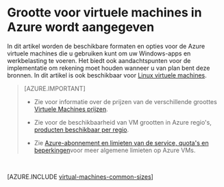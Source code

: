 <properties
 pageTitle="Windows-VM grootten | Microsoft Azure"
 description="Hier worden de verschillende weergegeven die beschikbaar zijn voor Windows virtuele machines in Azure wordt aangegeven."
 services="virtual-machines-windows"
 documentationCenter=""
 authors="cynthn"
 manager="timlt"
 editor=""
 tags="azure-resource-manager,azure-service-management"/>

<tags
ms.service="virtual-machines-windows"
 ms.devlang="na"
 ms.topic="article"
 ms.tgt_pltfrm="vm-windows"
 ms.workload="infrastructure-services"
 ms.date="09/21/2016"
 ms.author="cynthn"/>

# <a name="sizes-for-virtual-machines-in-azure"></a>Grootte voor virtuele machines in Azure wordt aangegeven

In dit artikel worden de beschikbare formaten en opties voor de Azure virtuele machines die u gebruiken kunt om uw Windows-apps en werkbelasting te voeren. Het biedt ook aandachtspunten voor de implementatie om rekening moet houden wanneer u van plan bent deze bronnen.  In dit artikel is ook beschikbaar voor [Linux virtuele machines](virtual-machines-linux-sizes.md).

>[AZURE.IMPORTANT] 
>
>- Zie voor informatie over de prijzen van de verschillende groottes [Virtuele Machines prijzen](https://azure.microsoft.com/pricing/details/virtual-machines/#Windows). 
>
>- Zie voor de beschikbaarheid van VM grootten in Azure regio's, [producten beschikbaar per regio](https://azure.microsoft.com/regions/services/).
>
>- Zie [Azure-abonnement en limieten van de service, quota's en beperkingen](../azure-subscription-service-limits.md)voor meer algemene limieten op Azure VMs.
<br>    

[AZURE.INCLUDE [virtual-machines-common-sizes](../../includes/virtual-machines-common-sizes.md)]

